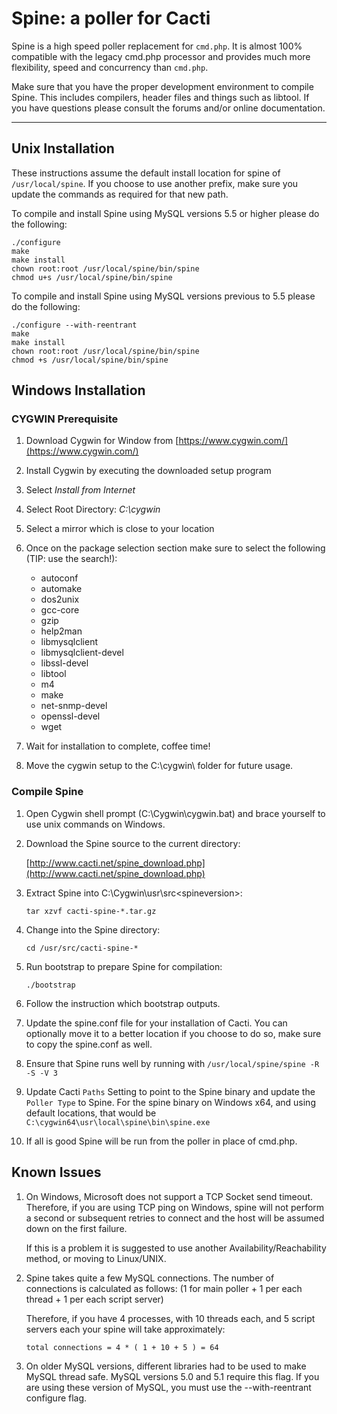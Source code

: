 # Spine: a poller for Cacti

Spine is a high speed poller replacement for `cmd.php`. It is almost 100%
compatible with the legacy cmd.php processor and provides much more flexibility,
speed and concurrency than `cmd.php`.

Make sure that you have the proper development environment to compile Spine.
This includes compilers, header files and things such as libtool. If you have
questions please consult the forums and/or online documentation.

-----------------------------------------------------------------------------

## Unix Installation

These instructions assume the default install location for spine of
`/usr/local/spine`. If you choose to use another prefix, make sure you update
the commands as required for that new path.

To compile and install Spine using MySQL versions 5.5 or higher please do the
following:

```shell
./configure
make
make install
chown root:root /usr/local/spine/bin/spine
chmod u+s /usr/local/spine/bin/spine
```

To compile and install Spine using MySQL versions previous to 5.5 please do the
following:

```shell
./configure --with-reentrant
make
make install
chown root:root /usr/local/spine/bin/spine
chmod +s /usr/local/spine/bin/spine
```

## Windows Installation

### CYGWIN Prerequisite

1. Download Cygwin for Window from [https://www.cygwin.com/](https://www.cygwin.com/)

2. Install Cygwin by executing the downloaded setup program

3. Select _Install from Internet_

4. Select Root Directory:  _C:\cygwin_

5. Select a mirror which is close to your location

6. Once on the package selection section make sure to select the following (TIP:
   use the search!):

   * autoconf
   * automake
   * dos2unix
   * gcc-core
   * gzip
   * help2man
   * libmysqlclient
   * libmysqlclient-devel
   * libssl-devel
   * libtool
   * m4
   * make
   * net-snmp-devel
   * openssl-devel
   * wget

7. Wait for installation to complete, coffee time!

8. Move the cygwin setup to the C:\cygwin\ folder for future usage.

### Compile Spine

1. Open Cygwin shell prompt (C:\Cygwin\cygwin.bat) and brace yourself to use
   unix commands on Windows.

2. Download the Spine source to the current directory:

   [http://www.cacti.net/spine_download.php](http://www.cacti.net/spine_download.php)

3. Extract Spine into C:\Cygwin\usr\src\<spineversion>:

   `tar xzvf cacti-spine-*.tar.gz`

4. Change into the Spine directory:

   `cd /usr/src/cacti-spine-*`

5. Run bootstrap to prepare Spine for compilation:

   `./bootstrap`

6. Follow the instruction which bootstrap outputs.

7. Update the spine.conf file for your installation of Cacti. You can optionally
   move it to a better location if you choose to do so, make sure to copy the
   spine.conf as well.

8. Ensure that Spine runs well by running with `/usr/local/spine/spine -R -S -V 3`

9. Update Cacti `Paths` Setting to point to the Spine binary and update the
   `Poller Type` to Spine. For the spine binary on Windows x64, and using default
   locations, that would be `C:\cygwin64\usr\local\spine\bin\spine.exe`

10. If all is good Spine will be run from the poller in place of cmd.php.

## Known Issues

1. On Windows, Microsoft does not support a TCP Socket send timeout. Therefore,
   if you are using TCP ping on Windows, spine will not perform a second or
   subsequent retries to connect and the host will be assumed down on the first
   failure.

   If this is a problem it is suggested to use another Availability/Reachability
   method, or moving to Linux/UNIX.

2. Spine takes quite a few MySQL connections. The number of connections is
   calculated as follows: (1 for main poller + 1 per each thread + 1 per each
   script server)

   Therefore, if you have 4 processes, with 10 threads each, and 5 script
   servers each your spine will take approximately:

   `total connections = 4 * ( 1 + 10 + 5 ) = 64`

3. On older MySQL versions, different libraries had to be used to make MySQL
   thread safe. MySQL versions 5.0 and 5.1 require this flag. If you are using
   these version of MySQL, you must use the --with-reentrant configure flag.
